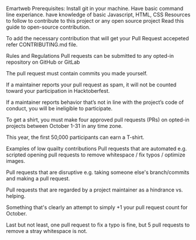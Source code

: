 Emartweb
Prerequisites:
Install git in your machine.
Have basic command line experiance.
have knowledge of basic Javascript, HTML, CSS
Resources to follow to contribute to this project or any open source project
Read this guide to open-source contribution.

To add the necessary contribution that will get your Pull Request accepeted refer CONTRIBUTING.md file.

Rules and Regulations
Pull requests can be submitted to any opted-in repository on GitHub or GitLab

The pull request must contain commits you made yourself.

If a maintainer reports your pull request as spam, it will not be counted toward your participation in Hacktoberfest.

If a maintainer reports behavior that’s not in line with the project’s code of conduct, you will be ineligible to participate.

To get a shirt, you must make four approved pull requests (PRs) on opted-in projects between October 1-31 in any time zone.

This year, the first 50,000 participants can earn a T-shirt.

Examples of low quailty contributions
Pull requests that are automated e.g. scripted opening pull requests to remove whitespace / fix typos / optimize images.

Pull requests that are disruptive e.g. taking someone else's branch/commits and making a pull request.

Pull requests that are regarded by a project maintainer as a hindrance vs. helping.

Something that's clearly an attempt to simply +1 your pull request count for October.

Last but not least, one pull request to fix a typo is fine, but 5 pull requests to remove a stray whitespace is not.

